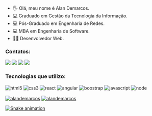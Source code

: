 
- 🖐️ Olá, meu nome é Alan Demarcos.
- 💻 Graduado em Gestão da Tecnologia da Informação.
- 💻 Pós-Graduado em Engenharia de Redes.
- 💻 MBA em Engenharia de Software.
- 👨‍💻 Desenvolvedor Web.

### Contatos:

<div>
<a href="https://instagram.com/alandemarcos" target="_blank"><img src="https://img.shields.io/badge/-Instagram-%23E4405F?style=for-the-badge&logo=instagram&logoColor=white" target="_blank"></a>
<a href = "mailto:alandemarcos.ti@gmail.com"><img src="https://img.shields.io/badge/Gmail-D14836?style=for-the-badge&logo=gmail&logoColor=white" target="_blank"></a>
<a href="https://www.linkedin.com/in/alandemarcos" target="_blank"><img src="https://img.shields.io/badge/-LinkedIn-%230077B5?style=for-the-badge&logo=linkedin&logoColor=white" target="_blank"></a>   
    <a href="https://github.com/alandemarcos">
        <img  src="https://img.shields.io/badge/github-%23100000.svg?&style=for-the-badge&logo=github&logoColor=white&link=mailto:https://github.com/alandemarcos">
    </a>
    </div>
    
### Tecnologias que utilizo:

<div style="display: inline_block">
<img align="center" alt="html5" src="https://img.shields.io/badge/HTML-239120?style=for-the-badge&logo=html5&logoColor=white">
<img align="center" alt="css3" src="https://img.shields.io/badge/CSS3-1572B6?style=for-the-badge&logo=css3&logoColor=white">
<img align="center" alt="react" src="https://img.shields.io/badge/React-20232A?style=for-the-badge&logo=react&logoColor=61DAFB">
<img align="center" alt="angular" src=https://img.shields.io/badge/Angular-DD0031?style=for-the-badge&logo=angular&logoColor=white>
<img align="center" alt="boostrap" src="https://img.shields.io/badge/Bootstrap-563D7C?style=for-the-badge&logo=bootstrap&logoColor=white">
<img align="center" alt="javascript" src="https://img.shields.io/badge/JavaScript-F7DF1E?style=for-the-badge&logo=javascript&logoColor=black">
<img align="center" alt="node" src="https://img.shields.io/badge/Node.js-43853D?style=for-the-badge&logo=node.js&logoColor=white"><p/>
</div>

  
<div>
<a href="https://github.com/alandemarcos">
<img align="center" src="https://github-readme-stats.vercel.app/api/top-langs?username=alandemarcos&show_icons=true&locale=en&layout=full&theme=tokyonight&langs_count=8" alt="alandemarcos" />  
<img align="center" src="https://github-readme-stats.vercel.app/api?username=alandemarcos&show_icons=true&locale=en&theme=tokyonight" alt="alandemarcos" />
</div>


   
  
  ![Snake animation](https://github.com/alandemarcos/alandemarcos/blob/output/github-contribution-grid-snake.svg)
  
